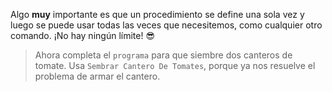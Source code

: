 <gs-attire attire-url="https://raw.githubusercontent.com/MumukiProject/mumuki-guia-gobstones-procedimientos-kids/master/assets/attires/config.json"> </gs-attire> <gs-toolbox toolbox-url="https://raw.githubusercontent.com/MumukiProject/mumuki-guia-gobstones-procedimientos-kids/master/assets/toolbox_1553288414373.xml"></gs-toolbox>


Algo **muy** importante es que un procedimiento se define una sola vez y luego se puede usar todas las veces que necesitemos, como cualquier otro comando. ¡No hay ningún límite! :sunglasses:

> Ahora completa el `programa` para que siembre dos canteros de tomate. Usa `Sembrar Cantero De Tomates`, porque ya nos resuelve el problema de armar el cantero. 
